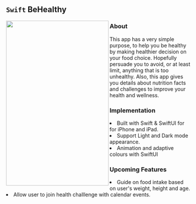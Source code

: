 ## `Swift` **BeHealthy** 

<img align="left" src="https://media.giphy.com/media/n1cikLtpqWcZ6gbqxh/giphy.gif" width="280" height="450">

### About

This app has a very simple purpose, to help you be healthy by making healthier decision on your food choice. Hopefully persuade you to avoid, or at least limit, anything that is too unhealthy. Also, this app gives you details about nutrition facts and challenges to improve your health and wellness.

### Implementation
<li>Built with Swift & SwiftUI for for iPhone and iPad.</li>
<li>Support Light and Dark mode appearance.</li>
<li>Animation and adaptive colours with SwiftUI</li>

### Upcoming Features

<li>Guide on food intake based on user's weight, height and age.</li>
<li>Allow user to join health challlenge with calendar events.</li>
  

